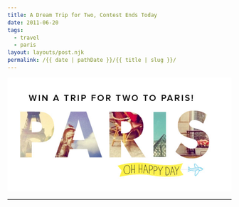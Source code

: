```yaml
---
title: A Dream Trip for Two, Contest Ends Today
date: 2011-06-20
tags: 
  - travel
  - paris
layout: layouts/post.njk
permalink: /{{ date | pathDate }}/{{ title | slug }}/
---
```


[![win a trip for two to Paris](/img/ohdgoestoparis_600.jpg)](http://ohhappyday.com/2011/06/goes-to-paris/)

---
